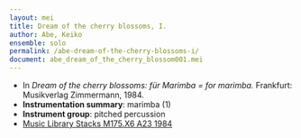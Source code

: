 ```yaml
---
layout: mei
title: Dream of the cherry blossoms, I.
author: Abe, Keiko
ensemble: solo
permalink: /abe-dream-of-the-cherry-blossoms-i/
document: abe_dream_of_the_cherry_blossom001.mei
---
```


- In *Dream of the cherry blossoms: für Marimba = for marimba.* Frankfurt: Musikverlag Zimmermann, 1984.
- **Instrumentation summary**: marimba (1)
- **Instrument group**: pitched percussion
- <a href="https://tufts.primo.exlibrisgroup.com/permalink/01TUN_INST/1kc9gia/alma991018314424803851" target="_blank">Music Library Stacks M175.X6 A23 1984</a>

